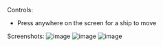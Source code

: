 Controls:
- Press anywhere on the screen for a ship to move

Screenshots:
![image](https://github.com/user-attachments/assets/e95c13cf-9bc1-44ad-bcd4-855427d1b9ed) ![image](https://github.com/user-attachments/assets/afd92ee0-080e-4997-bf36-f543071c71eb) ![image](https://github.com/user-attachments/assets/417ba14e-c0b9-40a4-8ab5-3707f4be74db)
